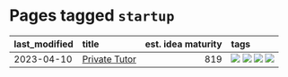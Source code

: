 # Pages tagged `startup`

|last_modified|title|est. idea maturity|tags
|:---|:---|---:|:---|
|2023-04-10|[Private Tutor](../private_tutor.md)|819|[![](https://img.shields.io/badge/tag-AI-4d5a4)](../tags/AI.md) [![](https://img.shields.io/badge/tag-discussion-c4c41f)](../tags/discussion.md) [![](https://img.shields.io/badge/tag-education-32d44f)](../tags/education.md) [![](https://img.shields.io/badge/tag-startup-e168be)](../tags/startup.md)|